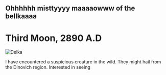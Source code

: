 ## Ohhhhhh misttyyyy maaaaowww of the bellkaaaa

# Third Moon, 2890 A.D

![Delka](https://i.dailymail.co.uk/i/pix/2014/02/10/article-2556013-1B58DF4F00000578-488_964x661.jpg)

I have encountered a suspicious creature in the wild. They might hail from the Dinovich region. Interested in seeing 
